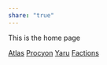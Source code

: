 ```yaml
---
share: "true"
---
```

This is the home page

[Atlas](Atlas/Atlas.md)
[Procyon](Atlas/Procyon/Procyon.md)
[Yaru](Factions/Yaru.md)
[Factions](Factions/Factions.md)